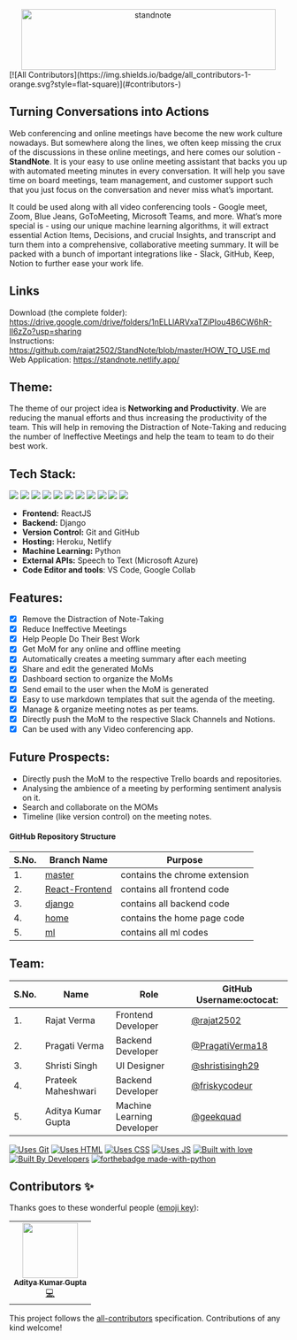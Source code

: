 <div align="center"> <img align="center" alt="standnote" src="https://i.ibb.co/VHMQVSf/stand-note-full1.png" height='110' width='460'></div>
<!-- ALL-CONTRIBUTORS-BADGE:START - Do not remove or modify this section -->
[![All Contributors](https://img.shields.io/badge/all_contributors-1-orange.svg?style=flat-square)](#contributors-)
<!-- ALL-CONTRIBUTORS-BADGE:END -->

## Turning Conversations into Actions

Web conferencing and online meetings have become the new work culture nowadays. But somewhere along the lines, we often keep missing the crux of the discussions in these online meetings, and here comes our solution - **StandNote**. It is your easy to use online meeting assistant that backs you up with automated meeting minutes in every conversation. It will help you save time on board meetings, team management, and customer support such that you just focus on the conversation and never miss what’s important.

It could be used along with all video conferencing tools - Google meet, Zoom, Blue Jeans, GoToMeeting, Microsoft Teams, and more. What’s more special is - using our unique machine learning algorithms, it will extract essential Action Items, Decisions, and crucial Insights, and transcript and turn them into a comprehensive, collaborative meeting summary. It will be packed with a bunch of important integrations like - Slack, GitHub, Keep, Notion to further ease your work life.

## Links
Download (the complete folder): https://drive.google.com/drive/folders/1nELLlARVxaTZiPIou4B6CW6hR-lI6zZo?usp=sharing <br/>
Instructions: https://github.com/rajat2502/StandNote/blob/master/HOW_TO_USE.md <br/>
Web Application: https://standnote.netlify.app/

## Theme:
The theme of our project idea is **Networking and Productivity**. We are reducing the manual efforts and thus increasing the productivity of the team. This will help in removing the Distraction of Note-Taking and reducing the number of Ineffective Meetings and help the team to team to do their best work.

## Tech Stack:

<img src="https://img.shields.io/badge/html5%20-%23E34F26.svg?&style=for-the-badge&logo=html5&logoColor=white"/> <img src="https://img.shields.io/badge/css3%20-%231572B6.svg?&style=for-the-badge&logo=css3&logoColor=white"/> <img src="https://img.shields.io/badge/python%20-%2314354C.svg?&style=for-the-badge&logo=python&logoColor=white"/> <img src="https://img.shields.io/badge/javascript%20-%23323330.svg?&style=for-the-badge&logo=javascript&logoColor=%23F7DF1E"/> <img src="https://img.shields.io/badge/react%20-%2320232a.svg?&style=for-the-badge&logo=react&logoColor=%2361DAFB"/> <img src="https://img.shields.io/badge/django%20-%23092E20.svg?&style=for-the-badge&logo=django&logoColor=white"/> <img src="https://img.shields.io/badge/markdown-%23000000.svg?&style=for-the-badge&logo=markdown&logoColor=white"/> <img src="https://img.shields.io/badge/adobe%20photoshop%20-%2331A8FF.svg?&style=for-the-badge&logo=adobe%20photoshop&logoColor=white"/> <img src="https://img.shields.io/badge/github%20-%23121011.svg?&style=for-the-badge&logo=github&logoColor=white"/> <img src="https://img.shields.io/badge/heroku%20-%23430098.svg?&style=for-the-badge&logo=heroku&logoColor=white"/> <img src ="https://img.shields.io/badge/sqlite-%2307405e.svg?&style=for-the-badge&logo=sqlite&logoColor=white"/>

- **Frontend:** ReactJS
- **Backend:** Django
- **Version Control:** Git and GitHub
- **Hosting:** Heroku, Netlify
- **Machine Learning:** Python
- **External APIs:** Speech to Text (Microsoft Azure)
- **Code Editor and tools**: VS Code, Google Collab 

## Features:

- [x] Remove the Distraction of Note-Taking
- [x] Reduce Ineffective Meetings
- [x] Help People Do Their Best Work
- [x] Get MoM for any online and offline meeting
- [x] Automatically creates a meeting summary after each meeting
- [x] Share and edit the generated MoMs
- [x] Dashboard section to organize the MoMs
- [x] Send email to the user when the MoM is generated
- [X] Easy to use markdown templates that suit the agenda of the meeting.
- [X] Manage & organize meeting notes as per teams.
- [x] Directly push the MoM to the respective Slack Channels and Notions. 
- [x] Can be used with any Video conferencing app.

## Future Prospects:

- Directly push the MoM to the respective Trello boards and repositories.
- Analysing the ambience of a meeting by performing sentiment analysis on it.
- Search and collaborate on the MOMs
- Timeline (like version control) on the meeting notes.



#### GitHub Repository Structure

| S.No. | Branch Name                                                    | Purpose                           |
| ----- | -------------------------------------------------------------- | --------------------------------- |
| 1.    | [master](https://github.com/rajat2502/StandNote/tree/master)   | contains the chrome extension  |
| 2.    | [React-Frontend](https://github.com/rajat2502/StandNote/tree/React-Frontend)   | contains all frontend code         |
| 3.    | [django](https://github.com/rajat2502/StandNote/tree/django)   | contains all backend code         |
| 4.    | [home](https://github.com/rajat2502/StandNote/tree/home)   | contains the home page code         |
| 5.    | [ml](https://github.com/rajat2502/StandNote/tree/ml)   | contains all ml codes       |

## Team:

| S.No. | Name               | Role                      | GitHub Username:octocat:                             |
| ----- | ------------------ | ------------------------- | ---------------------------------------------------- |
| 1.    | Rajat Verma        | Frontend Developer        | [@rajat2502](https://github.com/rajat2502)           |
| 2.    | Pragati Verma      | Backend Developer        | [@PragatiVerma18](https://github.com/PragatiVerma18)           |
| 3.    | Shristi Singh      | UI Designer               | [@shristisingh29](https://github.com/shristisingh29) |
| 4.    | Prateek Maheshwari | Backend Developer         | [@friskycodeur](https://github.com/friskycodeur)     |
| 5.    | Aditya Kumar Gupta | Machine Learning Developer  | [@geekquad](https://github.com/geekquad)             |

[![Uses Git](https://forthebadge.com/images/badges/uses-git.svg)](https://github.com/rajat2502/StandNote/) [![Uses HTML](https://forthebadge.com/images/badges/uses-html.svg)](https://github.com/rajat2502/StandNote/) [![Uses CSS](https://forthebadge.com/images/badges/uses-css.svg)](https://github.com/rajat2502/StandNote/) [![Uses JS](https://forthebadge.com/images/badges/uses-js.svg)](https://github.com/rajat2502/StandNote/)
[![Built with love](https://forthebadge.com/images/badges/built-with-love.svg)](https://github.com/rajat2502/StandNote/) [![Built By Developers](https://forthebadge.com/images/badges/built-by-developers.svg)](https://github.com/rajat2502/StandNote/) [![forthebadge made-with-python](http://ForTheBadge.com/images/badges/made-with-python.svg)](https://github.com/rajat2502/StandNote/)


## Contributors ✨

Thanks goes to these wonderful people ([emoji key](https://allcontributors.org/docs/en/emoji-key)):

<!-- ALL-CONTRIBUTORS-LIST:START - Do not remove or modify this section -->
<!-- prettier-ignore-start -->
<!-- markdownlint-disable -->
<table>
  <tr>
    <td align="center"><a href="https://www.linkedin.com/in/geekquad/"><img src="https://avatars1.githubusercontent.com/u/47635806?v=4" width="100px;" alt=""/><br /><sub><b>Aditya Kumar Gupta</b></sub></a><br /><a href="https://github.com/rajat2502/StandNote/commits?author=geekquad" title="Code">💻</a></td>
  </tr>
</table>

<!-- markdownlint-enable -->
<!-- prettier-ignore-end -->
<!-- ALL-CONTRIBUTORS-LIST:END -->

This project follows the [all-contributors](https://github.com/all-contributors/all-contributors) specification. Contributions of any kind welcome!